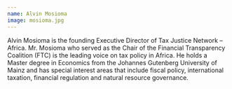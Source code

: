```yaml
---
name: Alvin Mosioma
image: mosioma.jpg
---
```

Alvin Mosioma is the founding Executive Director of Tax Justice Network – Africa. Mr. Mosioma who served as the Chair of the Financial Transparency Coalition (FTC) is the leading voice on tax policy in Africa. He holds a Master degree in Economics from the Johannes Gutenberg University of Mainz and has special interest areas that include fiscal policy, international taxation, financial regulation and natural resource governance.
